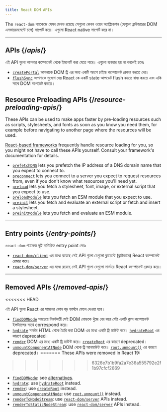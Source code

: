 ```yaml
---
title: React DOM APIs
---
```


<Intro>

The `react-dom` প্যাকেজে যেসব মেথড রয়েছে সেগুলো কেবল ওয়েব অ্যাপ্লিকেশন (যেগুলো ব্রাউজারের DOM এনভায়রনমেন্টে চলে) সাপোর্ট করে। এগুলো React native সাপোর্ট করে না।

</Intro>

---

## APIs {/*apis*/}

এই API গুলো আপনার কম্পোনেন্ট থেকে ইমপোর্ট করা যেতে পারে। এগুলো ব্যবহার হয় না বললেই চলেঃ

* [`createPortal`](/reference/react-dom/createPortal) আপনাকে DOM ট্রি এর অন্য একটি অংশে চাইল্ড কম্পোনেন্ট রেন্ডার করতে দেয়।
* [`flushSync`](/reference/react-dom/flushSync) আপনাকে সুযোগ দেয় React কে একটি state আপডেট flush করতে বাধ্য করতে এবং একি সাথে DOM আপডেট করতে।

## Resource Preloading APIs {/*resource-preloading-apis*/}

These APIs can be used to make apps faster by pre-loading resources such as scripts, stylesheets, and fonts as soon as you know you need them, for example before navigating to another page where the resources will be used.

[React-based frameworks](/learn/start-a-new-react-project) frequently handle resource loading for you, so you might not have to call these APIs yourself. Consult your framework's documentation for details.

* [`prefetchDNS`](/reference/react-dom/prefetchDNS) lets you prefetch the IP address of a DNS domain name that you expect to connect to.
* [`preconnect`](/reference/react-dom/preconnect) lets you connect to a server you expect to request resources from, even if you don't know what resources you'll need yet.
* [`preload`](/reference/react-dom/preload) lets you fetch a stylesheet, font, image, or external script that you expect to use.
* [`preloadModule`](/reference/react-dom/preloadModule) lets you fetch an ESM module that you expect to use.
* [`preinit`](/reference/react-dom/preinit) lets you fetch and evaluate an external script or fetch and insert a stylesheet.
* [`preinitModule`](/reference/react-dom/preinitModule) lets you fetch and evaluate an ESM module.

---

## Entry points {/*entry-points*/}

`react-dom` প্যাকেজ দুটি অতিরিক্ত entry point দেয়ঃ

* [`react-dom/client`](/reference/react-dom/client) এর মধ্যে রয়েছে সেই API গুলো যেগুলো ক্লায়েন্টে (ব্রাউজারে) React কম্পোনেন্ট রেন্ডার করে।
* [`react-dom/server`](/reference/react-dom/server) এর মধ্যে রয়েছে সেই API গুলো যেগুলো সার্ভারে React কম্পোনেন্ট রেন্ডার করে।

---

## Removed APIs {/*removed-apis*/}

<<<<<<< HEAD
<Deprecated>

এই API গুলো React এর সামনের কোন বড় ভার্সনে ফেলে দেওয়া হবে।

</Deprecated>

* [`findDOMNode`](/reference/react-dom/findDOMNode) সবচেয়ে নিকটবর্তী সেই DOM নোডকে খুঁজে বের করে যেটা একটি ক্লাস কম্পোনেন্ট ইন্সট্যান্সের সাথে correspond করে।
* [`hydrate`](/reference/react-dom/hydrate) সার্ভার HTML থেকে তৈরি করা DOM এর মধ্যে একটি ট্রি মাউন্ট করে।  [`hydrateRoot`](/reference/react-dom/client/hydrateRoot) এর কারণে deprecated।
* [`render`](/reference/react-dom/render) DOM এর মধ্যে একটি ট্রি মাউন্ট করে। [`createRoot`](/reference/react-dom/client/createRoot) এর কারণে deprecated।
* [`unmountComponentAtNode`](/reference/react-dom/unmountComponentAtNode) DOM থেকে ট্রি আনমাউন্ট করে। [`root.unmount()`](/reference/react-dom/client/createRoot#root-unmount) এর কারণে deprecated।
=======
These APIs were removed in React 19:
>>>>>>> 6326e7b1b9fa2a7e36a555792e2f1b97cfcf2669

* [`findDOMNode`](https://18.react.dev/reference/react-dom/findDOMNode): see [alternatives](https://18.react.dev/reference/react-dom/findDOMNode#alternatives).
* [`hydrate`](https://18.react.dev/reference/react-dom/hydrate): use [`hydrateRoot`](/reference/react-dom/client/hydrateRoot) instead.
* [`render`](https://18.react.dev/reference/react-dom/render): use [`createRoot`](/reference/react-dom/client/createRoot) instead.
* [`unmountComponentAtNode`](/reference/react-dom/unmountComponentAtNode): use [`root.unmount()`](/reference/react-dom/client/createRoot#root-unmount) instead.
* [`renderToNodeStream`](https://18.react.dev/reference/react-dom/server/renderToNodeStream): use [`react-dom/server`](/reference/react-dom/server) APIs instead.
* [`renderToStaticNodeStream`](https://18.react.dev/reference/react-dom/server/renderToStaticNodeStream): use [`react-dom/server`](/reference/react-dom/server) APIs instead.
